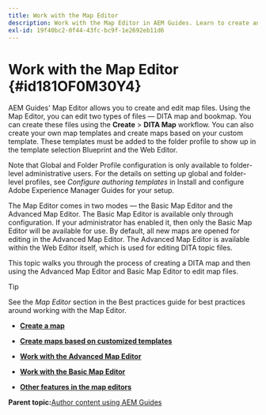 ```yaml
---
title: Work with the Map Editor
description: Work with the Map Editor in AEM Guides. Learn to create and edit a map file in AEM map editor.
exl-id: 19f40bc2-0f44-43fc-bc9f-1e2692eb11d6
---
```

# Work with the Map Editor {#id181OF0M30Y4}

AEM Guides' Map Editor allows you to create and edit map files. Using the Map Editor, you can edit two types of files — DITA map and bookmap. You can create these files using the **Create** \> **DITA Map** workflow. You can also create your own map templates and create maps based on your custom template. These templates must be added to the folder profile to show up in the template selection Blueprint and the Web Editor.

Note that Global and Folder Profile configuration is only available to folder-level administrative users. For the details on setting up global and folder-level profiles, see *Configure authoring templates* in  Install and configure Adobe Experience Manager Guides for your setup.

The Map Editor comes in two modes — the Basic Map Editor and the Advanced Map Editor. The Basic Map Editor is available only through configuration. If your administrator has enabled it, then only the Basic Map Editor will be available for use. By default, all new maps are opened for editing in the Advanced Map Editor. The Advanced Map Editor is available within the Web Editor itself, which is used for editing DITA topic files.

This topic walks you through the process of creating a DITA map and then using the Advanced Map Editor and Basic Map Editor to edit map files.

>[!TIP]
>
> See the *Map Editor* section in the Best practices guide for best practices around working with the Map Editor.

-   **[Create a map](map-editor-create-map.md)**  

-   **[Create maps based on customized templates](create-maps-customized-templates.md)**  

-   **[Work with the Advanced Map Editor](map-editor-advanced-map-editor.md)**  

-   **[Work with the Basic Map Editor](map-editor-basic-map-editor.md)**  

-   **[Other features in the map editors](map-editor-other-features.md)**  


**Parent topic:**[Author content using AEM Guides](authoring-content-xml-doc.md)
